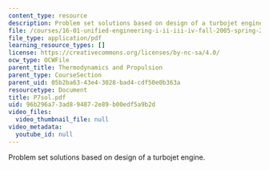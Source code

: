 ```yaml
---
content_type: resource
description: Problem set solutions based on design of a turbojet engine.
file: /courses/16-01-unified-engineering-i-ii-iii-iv-fall-2005-spring-2006/96b296a73ad894872e89b00edf5a9b2d_P7sol.pdf
file_type: application/pdf
learning_resource_types: []
license: https://creativecommons.org/licenses/by-nc-sa/4.0/
ocw_type: OCWFile
parent_title: Thermodynamics and Propulsion
parent_type: CourseSection
parent_uid: 05b2ba63-43e4-3028-bad4-cdf50e0b363a
resourcetype: Document
title: P7sol.pdf
uid: 96b296a7-3ad8-9487-2e89-b00edf5a9b2d
video_files:
  video_thumbnail_file: null
video_metadata:
  youtube_id: null
---
```

Problem set solutions based on design of a turbojet engine.
